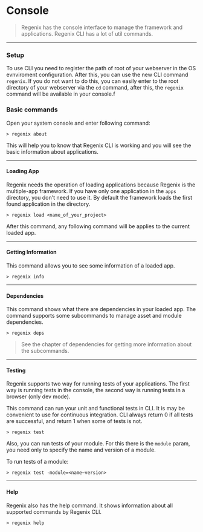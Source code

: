 # Console

> Regenix has the console interface to manage the framework and applications.
> Regenix CLI has a lot of util commands.

---

### Setup

To use CLI you need to register the path of root of your webserver in the OS evnviroment configuration.
After this, you can use the new CLI command `regenix`. If you do not want to do this, you can easily
enter to the root directory of your webserver via the `cd` command, after this, the `regenix` command
will be available in your console.f


### Basic commands

Open your system console and enter following command: 

    > regenix about

This will help you to know that Regenix CLI is working and you will see the basic information
about applications.

---


#### Loading App
Regenix needs the operation of loading applications because Regenix is the multiple-app framework.
If you have only one application in the `apps` directory, you don't need to use it. By default the
framework loads the first found application in the directory.

    > regenix load <name_of_your_project>


After this command, any following command will be applies to the current loaded app. 

---

#### Getting Information
This command allows you to see some information of a loaded app.

    > regenix info

---

#### Dependencies
This command shows what there are dependencies in your loaded app. The command
supports some subcommands to manage asset and module dependencies.

    > regenix deps

> See the chapter of dependencies for getting more information about the subcommands.

---

#### Testing
Regenix supports two way for running tests of your applications. 
The first way is running tests in the console, the second way is running 
tests in a browser (only dev mode).

This command can run your unit and functional tests in CLI. 
It is may be convenient to use for continuous integration. 
CLI always return 0 if all tests are successful, and return 1 
when some of tests is not.

    > regenix test
    
Also, you can run tests of your module. For this there is the `module` param, 
you need only to specify the name and version of a module. 

To run tests of a module:

    > regenix test -module=<name~version>
    
---

#### Help
Regenix also has the help command. It shows information about all 
supported commands by Regenix CLI.

    > regenix help

